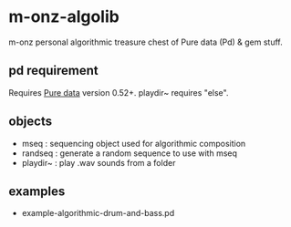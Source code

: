 # m-onz-algolib

m-onz personal algorithmic treasure chest of Pure data (Pd) &amp; gem stuff.

## pd requirement

Requires [Pure data](https://puredata.info) version 0.52+.
playdir~ requires "else".

## objects

* mseq : sequencing object used for algorithmic composition
* randseq : generate a random sequence to use with mseq
* playdir~ : play .wav sounds from a folder

## examples

* example-algorithmic-drum-and-bass.pd
